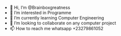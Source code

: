 - 👋 Hi, I’m @Brainboxgreatness
- 👀 I’m interested in Programme
- 🌱 I’m currently learning Computer Engineering 
- 💞️ I’m looking to collaborate on any computer project
- 📫 How to reach me whatsapp +23279861052

<!---
Brainboxgreatness/Brainboxgreatness is a ✨ special ✨ repository because its `README.md` (this file) appears on your GitHub profile.
You can click the Preview link to take a look at your changes.

--->
